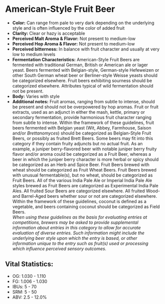 # American-Style Fruit Beer

- **Color:** Can range from pale to very dark depending on the underlying style and is often influenced by the color of added fruit
- **Clarity:** Clear or hazy is acceptable
- **Perceived Malt Aroma & Flavor:** Not present to medium-low
- **Perceived Hop Aroma & Flavor:** Not present to medium-low
- **Perceived bitterness:** In balance with fruit character and usually at very low to medium levels
- **Fermentation Characteristics:** American-Style Fruit Beers are fermented with traditional German, British or American ale or lager yeast. Beers fermented with Belgian-style, German-style Hefeweizen or other South German wheat beer or Berliner-style Weisse yeasts should be categorized elsewhere. Fruit beers exhibiting sourness should be categorized elsewhere. Attributes typical of wild fermentation should not be present.
- **Body:** Varies with style
- **Additional notes:** Fruit aromas, ranging from subtle to intense, should be present and should not be overpowered by hop aromas. Fruit or fruit extracts, used as an adjunct in either the mash, kettle, primary or secondary fermentation, provide harmonious fruit character ranging from subtle to intense. Within the framework of these guidelines, fruit beers fermented with Belgian yeast (Wit, Abbey, Farmhouse, Saison and/or _Brettanomyces_) should be categorized as Belgian-Style Fruit Beers, or possibly as fruited Brett Beers. Some beers may fit into this category if they contain fruity adjuncts but no actual fruit. As an example, a juniper berry-flavored beer with notable juniper berry fruity flavor and/or aroma could be categorized as a Fruit Beer, whereas a beer in which the juniper berry character is more herbal or spicy should be categorized as an Herb and Spice Beer. Fruit Beers brewed with wheat should be categorized as Fruit Wheat Beers. Fruit Beers brewed with unusual fermentable(s), but no wheat, should be categorized as Fruit Beers. All of the various India Pale Ale or Imperial India Pale Ale styles brewed as Fruit Beers are categorized as Experimental India Pale Ales. All fruited Sour Beers are categorized elsewhere. All fruited Wood- and Barrel-Aged beers whether sour or not are categorized elsewhere. Within the framework of these guidelines, coconut is defined as a vegetable, and beers containing coconut should be categorized as Field Beers. <br/>
_When using these guidelines as the basis for evaluating entries at competitions, brewers may be asked to provide supplemental information about entries in this category to allow for accurate evaluation of diverse entries. Such information might include the underlying beer style upon which the entry is based, or other information unique to the entry such as fruit(s) used or processing which influence perceived sensory outcomes._

## Vital Statistics:

- OG: 1.030 - 1.110
- FG: 1.006 - 1.030
- IBUs: 5 - 70
- SRM: 5 - 50
- ABV: 2.5 - 12.0%
